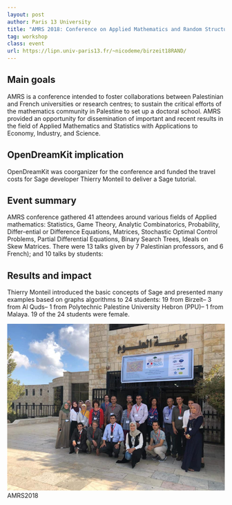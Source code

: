 ```yaml
---
layout: post
author: Paris 13 University
title: "AMRS 2018: Conference on Applied Mathematics and Random Structures Birzeit, Palestine, 27th-30th of August 2019"
tag: workshop
class: event
url: https://lipn.univ-paris13.fr/~nicodeme/birzeit18RAND/
---
```


## Main goals

AMRS is a conference intended to foster collaborations between Palestinian and French universities or research centres; 
to sustain the critical efforts of the mathematics community in Palestine to set up a doctoral school. AMRS provided an opportunity for dissemination of important and recent results in the field of Applied Mathematics and Statistics with Applications to Economy, Industry, and Science.

## OpenDreamKit implication


OpenDreamKit was coorganizer for the conference and funded the travel costs
for Sage developer Thierry Monteil to deliver a Sage tutorial.

## Event summary


AMRS conference gathered 41 attendees around various fields of Applied mathematics: Statistics, Game Theory, Analytic Combinatorics, 
Probability, Differ-ential or Difference Equations, Matrices,
Stochastic Optimal Control Problems, Partial Differential Equations, 
Binary Search Trees, Ideals on Skew Matrices. 
There were 13 talks given by 7 Palestinian professors, and 6 French); and 10 talks by students:

## Results and impact



Thierry Monteil introduced the basic concepts of Sage and presented
many examples based on graphs algorithms to 24 students: 19 from
Birzeit– 3 from Al Quds– 1 from Polytechnic Palestine University
Hebron (PPU)– 1 from Malaya. 19 of the 24 students were female.


![](AMRS.png)
AMRS2018


